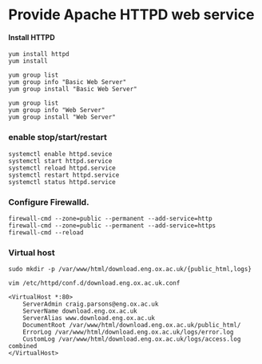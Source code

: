 # Provide Apache HTTPD web service

#### Install HTTPD
```
yum install httpd
yum install  
```
```
yum group list
yum group info "Basic Web Server"
yum group install "Basic Web Server"
```
```
yum group list
yum group info "Web Server"
yum group install "Web Server"
```

### enable stop/start/restart
```
systemctl enable httpd.sevice
systemctl start httpd.service
systemctl reload httpd.service
systemctl restart httpd.service
systemctl status httpd.service
```
### Configure Firewalld.
```
firewall-cmd --zone=public --permanent --add-service=http
firewall-cmd --zone=public --permanent --add-service=https
firewall-cmd --reload
```
### Virtual host
```
sudo mkdir -p /var/www/html/download.eng.ox.ac.uk/{public_html,logs}
```
```
vim /etc/httpd/conf.d/download.eng.ox.ac.uk.conf
```
```
<VirtualHost *:80>
    ServerAdmin craig.parsons@eng.ox.ac.uk
    ServerName download.eng.ox.ac.uk
    ServerAlias www.download.eng.ox.ac.uk
    DocumentRoot /var/www/html/download.eng.ox.ac.uk/public_html/
    ErrorLog /var/www/html/download.eng.ox.ac.uk/logs/error.log
    CustomLog /var/www/html/download.eng.ox.ac.uk/logs/access.log combined
</VirtualHost>
```
